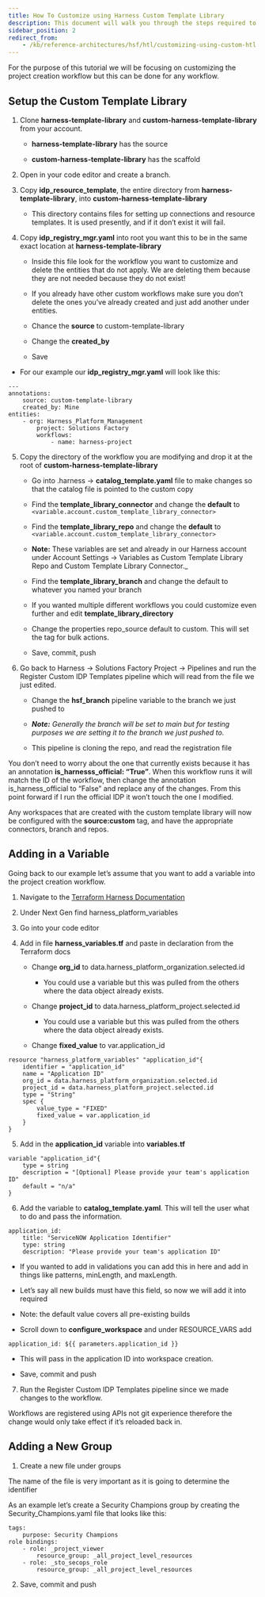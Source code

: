 ```yaml
---
title: How To Customize using Harness Custom Template Library
description: This document will walk you through the steps required to setup a new custom Harness Template Library and connect it to your Harness Solutions Factory deployment.
sidebar_position: 2
redirect_from: 
    - /kb/reference-architectures/hsf/htl/customizing-using-custom-htl
---
```


For the purpose of this tutorial we will be focusing on customizing the project creation workflow but this can be done for any workflow.

## Setup the Custom Template Library

1.  Clone **harness-template-library** and **custom-harness-template-library** from your account.
    
    *   **harness-template-library** has the source
        
    *   **custom-harness-template-library** has the scaffold
        
2.  Open in your code editor and create a branch.
    
3.  Copy **idp_resource_template**, the entire directory from **harness-template-library**, into **custom-harness-template-library**
    
    *   This directory contains files for setting up connections and resource templates. It is used presently, and if it don’t exist it will fail.
        
4.  Copy **idp_registry_mgr.yaml** into root you want this to be in the same exact location at **harness-template-library**
    
    *   Inside this file look for the workflow you want to customize and delete the entities that do not apply. We are deleting them because they are not needed because they do not exist!
        
    *   If you already have other custom workflows make sure you don’t delete the ones you’ve already created and just add another under entities.
        
    *   Chance the **source** to custom-template-library
        
    *   Change the **created_by**
        
    *   Save

*   For our example our **idp_registry_mgr.yaml** will look like this:

```
--- 
annotations: 
    source: custom-template-library 
    created_by: Mine 
entities: 
    - org: Harness_Platform_Management 
        project: Solutions Factory 
        workflows: 
            - name: harness-project
```

5.  Copy the directory of the workflow you are modifying and drop it at the root of **custom-harness-template-library**
    
    *   Go into .harness → **catalog_template.yaml** file to make changes so that the catalog file is pointed to the custom copy
        
    *   Find the **template_library_connector** and change the **default** to `<variable.account.custom_template_library_connector>`
        
    *   Find the **template_library_repo** and change the **default** to `<variable.account.custom_template_library_connector>`
        
    *   **Note:** These variables are set and already in our Harness account under Account Settings → Variables as Custom Template Library Repo and Custom Template Library Connector._
        
    *   Find the **template_library_branch** and change the default to whatever you named your branch
        
    *   If you wanted multiple different workflows you could customize even further and edit **template_library_directory**
        
    *   Change the properties repo_source default to custom. This will set the tag for bulk actions.
        
    *   Save, commit, push
        
6.  Go back to Harness → Solutions Factory Project → Pipelines and run the Register Custom IDP Templates pipeline which will read from the file we just edited.
    
    *   Change the **hsf_branch** pipeline variable to the branch we just pushed to
        
    *   _**Note:** Generally the branch will be set to main but for testing purposes we are setting it to the branch we just pushed to._
        
    *   This pipeline is cloning the repo, and read the registration file
        

You don’t need to worry about the one that currently exists because it has an annotation **is_harnesss_official: “True”**. When this workflow runs it will match the ID of the workflow, then change the annotation is_harness_official to “False” and replace any of the changes. From this point forward if I run the official IDP it won’t touch the one I modified.

Any workspaces that are created with the custom template library will now be configured with the **source:custom** tag, and have the appropriate connectors, branch and repos.

## Adding in a Variable

Going back to our example let’s assume that you want to add a variable into the project creation workflow.

1.  Navigate to the [Terraform Harness Documentation](https://registry.terraform.io/providers/harness/harness/latest/docs "https://registry.terraform.io/providers/harness/harness/latest/docs")
    
2.  Under Next Gen find harness_platform_variables
    
3.  Go into your code editor
    
4.  Add in file **harness_variables.tf** and paste in declaration from the Terraform docs
    
    *   Change **org_id** to data.harness_platform_organization.selected.id
        
        *   You could use a variable but this was pulled from the others where the data object already exists.
            
    *   Change **project_id** to data.harness_platform_project.selected.id
        
        *   You could use a variable but this was pulled from the others where the data object already exists.
            
    *   Change **fixed_value** to var.application_id
        

```
resource "harness_platform_variables" "application_id"{ 
    identifier = "application_id" 
    name = "Application ID" 
    org_id = data.harness_platform_organization.selected.id 
    project_id = data.harness_platform_project.selected.id 
    type = "String" 
    spec { 
        value_type = "FIXED" 
        fixed_value = var.application_id
    }
}
```

5.  Add in the **application_id** variable into **variables.tf**
```
variable "application_id"{ 
    type = string 
    description = "[Optional] Please provide your team's application ID" 
    default = "n/a" 
}
```
6.  Add the variable to **catalog_template.yaml**. This will tell the user what to do and pass the information.

```
application_id: 
    title: "ServiceNOW Application Identifier" 
    type: string 
    description: "Please provide your team's application ID"
```

*   If you wanted to add in validations you can add this in here and add in things like patterns, minLength, and maxLength.
    
*   Let’s say all new builds must have this field, so now we will add it into required
    
*   Note: the default value covers all pre-existing builds
    
*   Scroll down to **configure_workspace** and under RESOURCE_VARS add
    

```application_id: ${{ parameters.application_id }}```

*   This will pass in the application ID into workspace creation.
    
*   Save, commit and push
    

7.  Run the Register Custom IDP Templates pipeline since we made changes to the workflow.
    

Workflows are registered using APIs not git experience therefore the change would only take effect if it’s reloaded back in.

## Adding a New Group

1.  Create a new file under groups
    

The name of the file is very important as it is going to determine the identifier

As an example let’s create a Security Champions group by creating the Security_Champions.yaml file that looks like this:

```
tags: 
    purpose: Security Champions 
role bindings: 
    - role: _project_viewer 
        resource_group: _all_project_level_resources 
    - role: _sto_secops_role 
        resource_group: _all_project_level_resources
```

2.  Save, commit and push
    